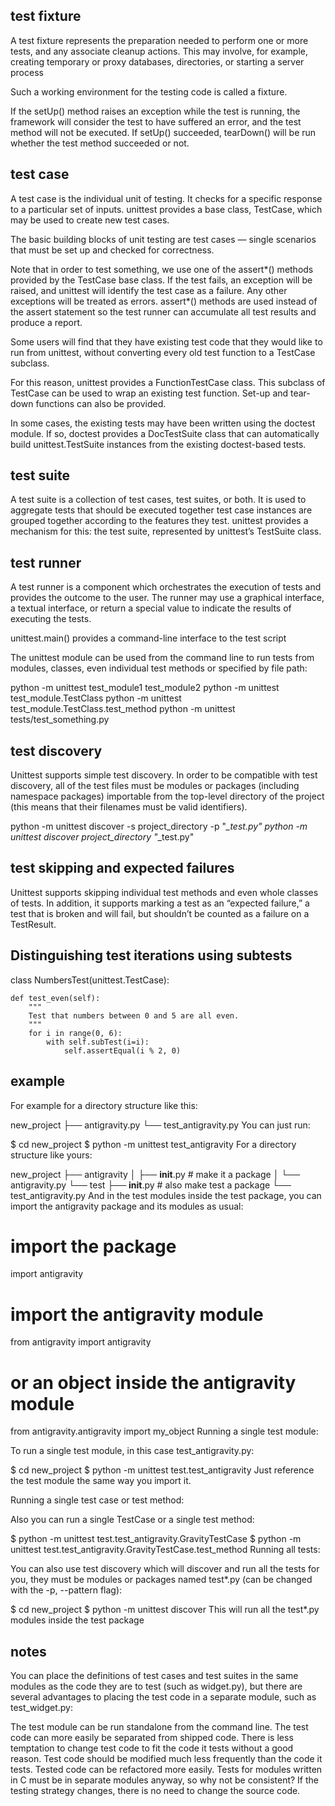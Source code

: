 ## test fixture
A test fixture represents the preparation needed to perform one or more tests, and any associate cleanup actions. This may involve, for example, creating temporary or proxy databases, directories, or starting a server process

Such a working environment for the testing code is called a fixture.

If the setUp() method raises an exception while the test is running, the framework will consider the test to have suffered an error, and the test method will not be executed. If setUp() succeeded, tearDown() will be run whether the test method succeeded or not.



## test case
A test case is the individual unit of testing. It checks for a specific response to a particular set of inputs. unittest provides a base class, TestCase, which may be used to create new test cases.

The basic building blocks of unit testing are test cases — single scenarios that must be set up and checked for correctness.

Note that in order to test something, we use one of the assert*() methods provided by the TestCase base class. If the test fails, an exception will be raised, and unittest will identify the test case as a failure. Any other exceptions will be treated as errors.
assert*() methods are used instead of the assert statement so the test runner can accumulate all test results and produce a report.

Some users will find that they have existing test code that they would like to run from unittest, without converting every old test function to a TestCase subclass.

For this reason, unittest provides a FunctionTestCase class. This subclass of TestCase can be used to wrap an existing test function. Set-up and tear-down functions can also be provided.

In some cases, the existing tests may have been written using the doctest module. If so, doctest provides a DocTestSuite class that can automatically build unittest.TestSuite instances from the existing doctest-based tests.


## test suite
A test suite is a collection of test cases, test suites, or both. It is used to aggregate tests that should be executed together
test case instances are grouped together according to the features they test. unittest provides a mechanism for this: the test suite, represented by unittest’s TestSuite class.

## test runner
A test runner is a component which orchestrates the execution of tests and provides the outcome to the user. The runner may use a graphical interface, a textual interface, or return a special value to indicate the results of executing the tests.

unittest.main() provides a command-line interface to the test script

The unittest module can be used from the command line to run tests from modules, classes, even individual test methods or specified by file path:

python -m unittest test_module1 test_module2
python -m unittest test_module.TestClass
python -m unittest test_module.TestClass.test_method
python -m unittest tests/test_something.py


## test discovery
Unittest supports simple test discovery. In order to be compatible with test discovery, all of the test files must be modules or packages (including namespace packages) importable from the top-level directory of the project (this means that their filenames must be valid identifiers).

python -m unittest discover -s project_directory -p "*_test.py"
python -m unittest discover project_directory "*_test.py"

## test skipping and expected failures
Unittest supports skipping individual test methods and even whole classes of tests. In addition, it supports marking a test as an “expected failure,” a test that is broken and will fail, but shouldn’t be counted as a failure on a TestResult.

## Distinguishing test iterations using subtests
class NumbersTest(unittest.TestCase):

    def test_even(self):
        """
        Test that numbers between 0 and 5 are all even.
        """
        for i in range(0, 6):
            with self.subTest(i=i):
                self.assertEqual(i % 2, 0)

## example

For example for a directory structure like this:

new_project
├── antigravity.py
└── test_antigravity.py
You can just run:

$ cd new_project
$ python -m unittest test_antigravity
For a directory structure like yours:

new_project
├── antigravity
│   ├── __init__.py         # make it a package
│   └── antigravity.py
└── test
    ├── __init__.py         # also make test a package
    └── test_antigravity.py
And in the test modules inside the test package, you can import the antigravity package and its modules as usual:

# import the package
import antigravity

# import the antigravity module
from antigravity import antigravity

# or an object inside the antigravity module
from antigravity.antigravity import my_object
Running a single test module:

To run a single test module, in this case test_antigravity.py:

$ cd new_project
$ python -m unittest test.test_antigravity
Just reference the test module the same way you import it.

Running a single test case or test method:

Also you can run a single TestCase or a single test method:

$ python -m unittest test.test_antigravity.GravityTestCase
$ python -m unittest test.test_antigravity.GravityTestCase.test_method
Running all tests:

You can also use test discovery which will discover and run all the tests for you, they must be modules or packages named test*.py (can be changed with the -p, --pattern flag):

$ cd new_project
$ python -m unittest discover
This will run all the test*.py modules inside the test package


## notes
You can place the definitions of test cases and test suites in the same modules as the code they are to test (such as widget.py), but there are several advantages to placing the test code in a separate module, such as test_widget.py:

The test module can be run standalone from the command line.
The test code can more easily be separated from shipped code.
There is less temptation to change test code to fit the code it tests without a good reason.
Test code should be modified much less frequently than the code it tests.
Tested code can be refactored more easily.
Tests for modules written in C must be in separate modules anyway, so why not be consistent?
If the testing strategy changes, there is no need to change the source code.